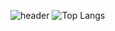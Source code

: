 ![header](https://capsule-render.vercel.app/api?type=wave&color=auto&height=300&section=header&text=capsule%20render&fontSize=90)
![Top Langs](https://github-readme-stats.vercel.app/api/top-langs/?username=anuraghazra&layout=compact)
